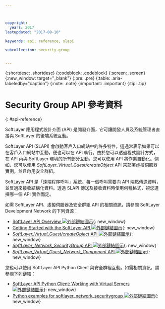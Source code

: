 ```yaml
---



copyright:
  years: 2017
lastupdated: "2017-08-10"

keywords: api, reference, slapi

subcollection: security-group


---
```


{:shortdesc: .shortdesc}
{:codeblock: .codeblock}
{:screen: .screen}
{:new_window: target="_blank"}
{:pre: .pre}
{:table: .aria-labeledby="caption"}
{:note: .note}
{:important: .important}
{:tip: .tip}

# Security Group API 參考資料
{: #api-reference}

SoftLayer 應用程式設計介面 (API) 是開發介面，它可讓開發人員及系統管理者直接與 SoftLayer 的後端系統互動。


SoftLayer API (SLAPI) 會啟動客戶入口網站中的許多特性，這通常表示如果可以在客戶入口網站中互動，便也可以在 API 執行。由於您可以透過程式設計方式，在 API 內與 SoftLayer 環境的所有部分互動，您可以使用 API 將作業自動化。例如，您可以使用 *SoftLayer_Virtual_Guest/createObject* API 來部署虛擬伺服器實例，並且啟用安全群組。

SoftLayer API 是「遠端程序呼叫」系統。每一個呼叫需要向 API 端點傳送資料，並反過來接收結構化資料。透過 SLAPI 傳送及接收資料時使用何種格式，視您選擇哪一個 API 實作而定。

如需 SoftLayer API、虛擬伺服器及安全群組 API 的相關資訊，請參閱 SoftLayer Development Network 的下列資源：
* [SoftLayer API Overview ![外部鏈結圖示](../../icons/launch-glyph.svg "外部鏈結圖示")](https://softlayer.github.io/reference/softlayerapi/){: new_window}
* [Getting Started with the SoftLayer API ![外部鏈結圖示](../../icons/launch-glyph.svg "外部鏈結圖示")](http://sldn.softlayer.com/article/getting-started){: new_window}
* [*SoftLayer_Virtual_Guest/createObject* API ![外部鏈結圖示](../../icons/launch-glyph.svg "外部鏈結圖示")](http://sldn.softlayer.com/reference/services/SoftLayer_Virtual_Guest/createObject){: new_window}
* [*SoftLayer_Network_SecurityGroup* API ![外部鏈結圖示](../../icons/launch-glyph.svg "外部鏈結圖示")](https://sldn.softlayer.com/reference/services/SoftLayer_Network_SecurityGroup){: new_window}
* [*SoftLayer_Virtual_Guest_Network_Component* API ![外部鏈結圖示](../../icons/launch-glyph.svg "外部鏈結圖示")](http://sldn.softlayer.com/reference/services/SoftLayer_Virtual_Guest_Network_Component){: new_window}

您也可以使用 SoftLayer API Python Client 與安全群組互動。如需相關資訊，請參閱下列鏈結：
* [SoftLayer API Python Client: Working with Virtual Servers ![外部鏈結圖示](../../icons/launch-glyph.svg "外部鏈結圖示")](http://softlayer-python.readthedocs.io/en/latest/cli/vs.html){: new_window}
* [Python examples for softlayer_network_securitygroup ![外部鏈結圖示](../../icons/launch-glyph.svg "外部鏈結圖示")](https://softlayer.github.io/classes/softlayer_network_securitygroup/){: new_window}
